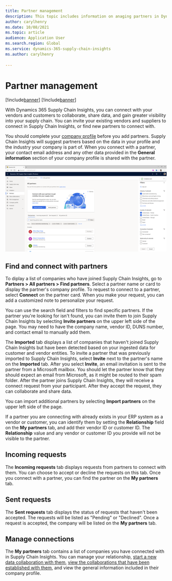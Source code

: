 ```yaml
---
title: Partner management
description: This topic includes information on anaging partners in Dynamics 365 Supply Chain Insights.
author: carylhenry
ms.date: 10/08/2021
ms.topic: article
audience: Application User
ms.search.region: Global
ms.service: dynamics-365-supply-chain-insights
ms.author: carylhenry

---
```


# Partner management

[!include[banner](includes/banner.md)]
[!include[banner](includes/preview-banner.md)]

With Dynamics 365 Supply Chain Insights, you can connect with your vendors and customers to collaborate, share data, and gain greater visibility into your supply chain. You can invite your existing vendors and suppliers to connect in Supply Chain Insights, or find new partners to connect with.  

You should complete your [company profile](company-profile.md) before you add partners. Supply Chain Insights will suggest partners based on the data in your profile and the industry your company is part of. When you connect with a partner, your contact email address and any other data provided in the **General information** section of your company profile is shared with the partner. 

![find partners tab with filter](/articles/media/find-partners-with-filter.PNG)

## Find and connect with partners
To diplay a list of companies who have joined Supply Chain Insights, go to **Partners > All partners > Find partners**. Select a partner name or card to display the partner's company profile. To request to connect to a partner, select **Connect** on the partner card. When you make your request, you can add a customized note to personalize your request. 

You can use the search field and filters to find specific partners. If the partner you're looking for isn't found, you can invite them to join Supply Chain Insights by selecting **Invite partners** on the upper left side of the page. You may need to have the company name, vendor ID, DUNS number, and contact email to manually add them.

The **Imported** tab displays a list of companies that haven't joined Supply Chain Insights but have been detected based on your ingested data for customer and vendor entities. To invite a partner that was previously imported to Supply Chain Insights, select **Invite** next to the partner's name on the **Imported** tab. After you select **Invite**, an email invitation is sent to the partner from a Microsoft mailbox. You should let the partner know that they should expect an email from Microsoft, as it might be routed to their spam folder. After the partner joins Supply Chain Insights, they will receive a connect request from your participant. After they accept the request, they can collaborate and share data. 

You can import additional partners by selecting **Import partners** on the upper left side of the page. 

If a partner you are connecting with already exists in your ERP system as a vendor or customer, you can identify them by setting the **Relationship** field on the **My partners** tab, and add their vendor ID or customer ID. The **Relationship** value and any vendor or customer ID you provide will not be visible to the partner. 

## Incoming requests
The **Incoming requests** tab displays requests from partners to connect with them. You can choose to accept or decline the requests on this tab. Once you connect with a partner, you can find the partner on the **My partners** tab.

## Sent requests
The **Sent requests** tab displays the status of requests that haven't been accepted. The requests will be listed as "Pending" or "Declined". Once a request is accepted, the company will be listed on the **My partners** tab. 

## Manage connections
The **My partners** tab contains a list of companies you have connected with in Supply Chain Insights. You can manage your relationship, [start a new data collaboration with them](/articles/create-collaboration.md), [view the collaborations that have been established with them](/articles/review-edit-delete-collaboration.md), and view the general information included in their company profile.
